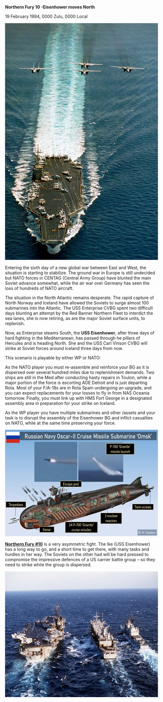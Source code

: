 **Northern Fury 10 -Eisenhower moves North**

19 February 1994, 0000 Zulu, 0000 Local

<img src="/assets\images\aar\nf\nfpart1\nf10\image1.jpeg" style="width:6.5in;height:8.12708in" alt="Image" />

Entering the sixth day of a new global war between East and West, the
situation is starting to stabilize. The ground war in Europe is still
undecided but NATO forces in CENTAG (Central Army Group) have blunted
the main Soviet advance somewhat, while the air war over Germany has
seen the loss of hundreds of NATO aircraft.

The situation in the North Atlantic remains desperate. The rapid capture
of North Norway and Iceland have allowed the Soviets to surge almost 100
submarines into the Atlantic. The USS Enterprise CVBG spent two
difficult days blunting an attempt by the Red Banner Northern Fleet to
interdict the sea lanes, she is now retiring, as are the major Soviet
surface units, to replenish.

Now, as Enterprise steams South, the **USS Eisenhower**, after three
days of hard fighting in the Mediterranean, has passed through he
pillars of Hercules and is heading North. She and the USS Carl Vinson
CVBG will strike at Soviet forces around Iceland three days from now.

This scenario is playable by either WP or NATO:

As the NATO player you must re-assemble and reinforce your BG as it is
dispersed over several hundred miles due to replenishment demands. Two
ships are still in the Med after conducting hasty repairs in Toulon,
while a major portion of the force is escorting AOE Detroit and is just
departing Rota. Most of your F/A-18s are in Rota Spain undergoing an
upgrade, and you can expect replacements for your losses to fly in from
NAS Oceania tomorrow. Finally, you must link up with HMS Fort George in
a designated assembly area in preparation for your strike on Iceland.

As the WP player you have multiple submarines and other /assets and your
task is to disrupt the assembly of the Eisenhower BG and inflict
casualties on NATO, while at the same time preserving your force.

<img src="/assets\images\aar\nf\nfpart1\nf10\image2.jpeg" style="width:6.5in;height:3.65625in" alt="Russian Navy Submarine Surfaces Off Alaska; Likely Same One That Fired Cruise Missile Earlier In Exercise" />

**<u>Northern Fury \#10</u>** is a very asymmetric fight. The Ike (USS
Eisenhower) has a long way to go, and a short time to get there, with
many tasks and hurdles in her way. The Soviets on the other had will be
hard pressed to compromise the impressive defences of a US carrier
battle group – so they need to strike while the group is dispersed.

<img src="/assets\images\aar\nf\nfpart1\nf10\image3.jpeg" style="width:6.5in;height:4.31042in" alt="The fast combat support ship USS DETROIT (AOE-4) is flanked by the aircraft carrier USS" />
